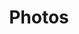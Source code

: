 ---
title: "Photos"
layout: single
permalink: /photo
author_profile: false
header:
  overlay_color: "#000"
  overlay_filter: "0.6"
#   overlay_image: /images/particles.jpg
excerpt: "Photos of the recording day"
toc: true
toc_label: "Table of Contents"
sidebar:
  nav: "main"
---